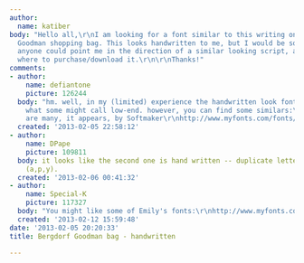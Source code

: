 ```yaml
---
author:
  name: katiber
body: "Hello all,\r\nI am looking for a font similar to this writing on a 2012 Bergdorf
  Goodman shopping bag. This looks handwritten to me, but I would be so grateful if
  anyone could point me in the direction of a similar looking script, and if possible
  where to purchase/download it.\r\n\r\nThanks!"
comments:
- author:
    name: defiantone
    picture: 126244
  body: "hm. well, in my (limited) experience the handwritten look fonts tend to be
    what some might call low-end. however, you can find some similars:\r\n\r\n[img:sites/default/files/old-images/snap_6381.png]\r\nhttp://www.ffonts.net/MoiNonPlus.font\r\n\r\nthere
    are many, it appears, by Softmaker\r\nhttp://www.myfonts.com/fonts/softmaker/claude-handwriting/"
  created: '2013-02-05 22:58:12'
- author:
    name: DPape
    picture: 109811
  body: it looks like the second one is hand written -- duplicate letters are different
    (a,p,y).
  created: '2013-02-06 00:41:32'
- author:
    name: Special-K
    picture: 117327
  body: "You might like some of Emily's fonts:\r\nhttp://www.myfonts.com/person/Emily_Conners/"
  created: '2013-02-12 15:59:48'
date: '2013-02-05 20:20:33'
title: Bergdorf Goodman bag - handwritten

---
```

